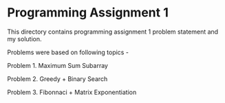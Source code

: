 # Programming Assignment 1

This directory contains programming assignment 1 problem statement and my solution.

Problems were based on following topics - 

Problem 1. Maximum Sum Subarray

Problem 2. Greedy + Binary Search 

Problem 3. Fibonnaci + Matrix Exponentiation 
